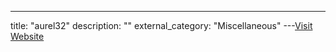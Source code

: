 ---
title: "aurel32"
description: ""
external_category: "Miscellaneous"
---[Visit Website](https://github.com/aurel32)

